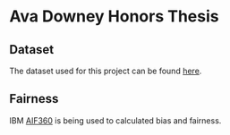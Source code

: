 # Ava Downey Honors Thesis

## Dataset

The dataset used for this project can be found [here](https://data.cityofchicago.org/Public-Safety/Strategic-Subject-List-Historical/4aki-r3np).

## Fairness

IBM [AIF360](https://github.com/Trusted-AI/AIF360/tree/master) is being used to calculated bias and fairness.